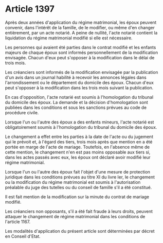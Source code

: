 # Article 1397

Après deux années d'application du régime matrimonial, les époux peuvent convenir, dans l'intérêt de la famille, de le modifier, ou même d'en changer entièrement, par un acte notarié. A peine de nullité, l'acte notarié contient la liquidation du régime matrimonial modifié si elle est nécessaire.

Les personnes qui avaient été parties dans le contrat modifié et les enfants majeurs de chaque époux sont informés personnellement de la modification envisagée. Chacun d'eux peut s'opposer à la modification dans le délai de trois mois.

Les créanciers sont informés de la modification envisagée par la publication d'un avis dans un journal habilité à recevoir les annonces légales dans l'arrondissement ou le département du domicile des époux. Chacun d'eux peut s'opposer à la modification dans les trois mois suivant la publication.

En cas d'opposition, l'acte notarié est soumis à l'homologation du tribunal du domicile des époux. La demande et la décision d'homologation sont publiées dans les conditions et sous les sanctions prévues au code de procédure civile.

Lorsque l'un ou l'autre des époux a des enfants mineurs, l'acte notarié est obligatoirement soumis à l'homologation du tribunal du domicile des époux.

Le changement a effet entre les parties à la date de l'acte ou du jugement qui le prévoit et, à l'égard des tiers, trois mois après que mention en a été portée en marge de l'acte de mariage. Toutefois, en l'absence même de cette mention, le changement n'en est pas moins opposable aux tiers si, dans les actes passés avec eux, les époux ont déclaré avoir modifié leur régime matrimonial.

Lorsque l'un ou l'autre des époux fait l'objet d'une mesure de protection juridique dans les conditions prévues au titre XI du livre Ier, le changement ou la modification du régime matrimonial est soumis à l'autorisation préalable du juge des tutelles ou du conseil de famille s'il a été constitué.

Il est fait mention de la modification sur la minute du contrat de mariage modifié.

Les créanciers non opposants, s'il a été fait fraude à leurs droits, peuvent attaquer le changement de régime matrimonial dans les conditions de l'article 1167.

Les modalités d'application du présent article sont déterminées par décret en Conseil d'Etat.
